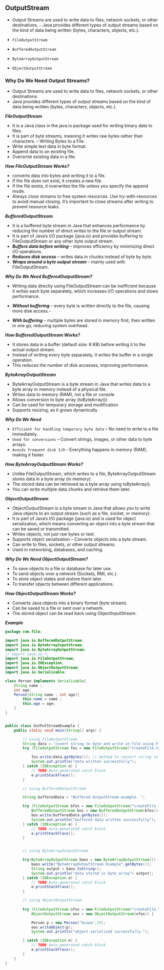 
## OutputStream
- Output Streams are used to write data to files, network sockets, or other destinations. - Java provides different types of output streams based on the kind of data being written (bytes, characters, objects, etc.).

- ```FileOutputStream```
- ```BufferedOutputStream```
- ```ByteArrayOutputStream```
- ```ObjectOutputStream```

### Why Do We Need Output Streams?
- Output Streams are used to write data to files, network sockets, or other destinations.
- Java provides different types of output streams based on the kind of data being written (bytes, characters, objects, etc.).

***FileOutputStream***

- It is a Java class in the java.io package used for writing binary data to files. 
- It is part of byte streams, meaning it writes raw bytes rather than characters.
– Writing Bytes to a File.
- Write simple text data in byte format.
- Append data to an existing file.
- Overwrite existing data in a file.

***How FileOutputStream Works?***

- converts data into bytes and writing it to a file.
- If the file does not exist, it creates a new file.
- If the file exists, it overwrites the file unless you specify the append mode.
- Always close streams to free system resources. Use try-with-resources to avoid manual closing. It’s important to close streams after writing to prevent resource leaks.


***BufferedOutputStream***

- It is a buffered byte stream in Java that enhances performance by reducing the number of  direct writes to the file or output stream. 
- It is part of Java’s I/O package (java.io) and provides buffering to FileOutputStream or any other byte output stream.
- ***Buffers data before writing*** – improves efficiency by minimizing direct I/O operations.
- ***Reduces disk access*** – writes data in chunks instead of byte by byte.  
- ***Wraps around a byte output stream*** – mainly used with FileOutputStream.

***Why Do We Need BufferedOutputStream?***
- Writing data directly using FileOutputStream can be inefficient because it writes each byte separately, which increases I/O operations and slows performance.

- ***Without buffering*** – every byte is written directly to the file, causing more disk access.-
- ***With buffering*** – multiple bytes are stored in memory first, then written in one go, reducing system overhead.

***How BufferedOutputStream Works?***
- It stores data in a buffer (default size: 8 KB) before writing it to the actual output stream.
- Instead of writing every byte separately, it writes the buffer in a single operation.
- This reduces the number of disk accesses, improving performance.

***ByteArrayOutputStream***

- ByteArrayOutputStream is a byte stream in Java that writes data to a byte array in memory instead of a physical file.
- Writes data to memory (RAM), not a file or console
- Allows conversion to byte array (toByteArray())
- Can be used for temporary storage and modification
- Supports resizing, as it grows dynamically

***Why Do We Need***
- ```Efficient for handling temporary byte data``` – No need to write to a file immediately.
- ```Used for conversions``` – Convert strings, images, or other data to byte arrays.
- ```Avoids frequent disk I/O``` – Everything happens in memory (RAM), making it faster.

***How ByteArrayOutputStream Works?***
- Unlike FileOutputStream, which writes to a file, ByteArrayOutputStream stores data in a byte array (in memory).
- The stored data can be retrieved as a byte array using toByteArray().
- You can write multiple data chunks and retrieve them later.  

***ObjectOutputStream***
- ObjectOutputStream is a byte stream in Java that allows you to write Java objects to an output stream (such as a file, socket, or memory).
- It is part of Java’s I/O package (java.io) and is used for object serialization, which means converting an object into a byte stream that can be saved or transmitted.
- Writes objects, not just raw bytes or text.
- Supports object serialization – Converts objects into a byte stream.
- Can write to files, sockets, or other output streams.
- Used in networking, databases, and caching.

***Why Do We Need ObjectOutputStream?***
- To save objects to a file or database for later use.
- To send objects over a network (Sockets, RMI, etc.).
- To store object states and restore them later.
- To transfer objects between different applications.

***How ObjectOutputStream Works?***
- Converts Java objects into a binary format (byte stream).
- Can be saved to a file or sent over a network.
- The stored object can be read back using ObjectInputStream.

***Example***
```java
package com.file;

import java.io.BufferedOutputStream;
import java.io.ByteArrayInputStream;
import java.io.ByteArrayOutputStream;
// import java.io.*;
import java.io.FileOutputStream;
import java.io.IOException;
import java.io.ObjectOutputStream;
import java.io.Serializable;

class Person implements Serializable{
    String name ;
    int age;
    Person(String name , int age){
        this.name = name ;
        this.age = age;
    }
}


public class OutPutStreamExample {
    public static void main(String[] args) {

        // using FileOutputStream
        String data = "covert string to byte and write in file using FileOutputStream ";
        try (FileOutputStream fos = new FileOutputStream("createFile.txt")) {

            fos.write(data.getBytes()); // method to convert string to bytes and write
            System.out.println("data written successfully");
        } catch (IOException e) {
            // TODO Auto-generated catch block
            e.printStackTrace();
        }

        // using BufferedOutputStream 

        String bufferedData = "Buffered OutputStream example. ";

        try (FileOutputStream bfos = new FileOutputStream("createFile.txt");
            BufferedOutputStream bos = new BufferedOutputStream(bfos)){
            bos.write(bufferedData.getBytes());
            System.out.println("buffered data written successfully");
        } catch (IOException e) {
            // TODO Auto-generated catch block
            e.printStackTrace();
        }


        // using ByteArrayOutputStream 

        try(ByteArrayOutputStream baos = new ByteArrayOutputStream()) {
            baos.write("ByteArrayOutputStream Example".getBytes());
            String output = baos.toString();
            System.out.println("data stored in byte array"+ output);
        } catch (IOException e) {
            // TODO Auto-generated catch block
            e.printStackTrace();
        }

        // using ObjectOutputStream 
         
        try (FileOutputStream ofos = new FileOutputStream("createFile.txt");
            ObjectOutputStream oos = new ObjectOutputStream(ofos)) {

            Person p = new Person("biswa",25);
            oos.writeObject(p); 
            System.out.println("object serialized successfully ");

        } catch (IOException e) {
            // TODO Auto-generated catch block
            e.printStackTrace();
        } 
    }
}
```
